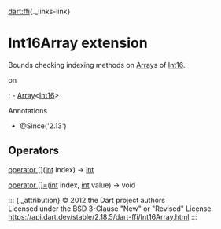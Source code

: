 [dart:ffi](../dart-ffi/dart-ffi-library){._links-link}

Int16Array extension
====================

Bounds checking indexing methods on [Array](array-class)s of
[Int16](int16-class).

on

:   -   [Array](array-class)\<[Int16](int16-class)\>

Annotations

-   \@Since(\'2.13\')

Operators
---------

[operator \[\]](int16array/operator_get)([int](../dart-core/int-class)
index) → [int](../dart-core/int-class)

[operator \[\]=](int16array/operator_put)([int](../dart-core/int-class)
index, [int](../dart-core/int-class) value) → void

::: {._attribution}
© 2012 the Dart project authors\
Licensed under the BSD 3-Clause \"New\" or \"Revised\" License.\
<https://api.dart.dev/stable/2.18.5/dart-ffi/Int16Array.html>
:::
